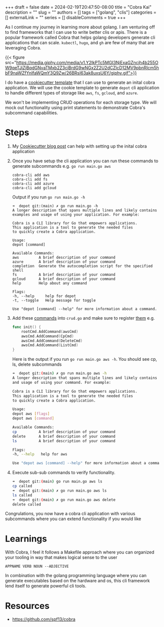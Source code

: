 +++
draft = false
date = 2024-02-19T20:47:50-08:00
title = "Cobra Kai"
description = ""
slug = ""
authors = []
tags = ["golang", "clis"]
categories = []
externalLink = ""
series = []
disableComments = true
+++


As I continue my journey in learning more about golang. I am venturing off to find frameworks that I can use to write better clis or apis. There is a popular framework called Cobra that helps golang developers generate cli applications that can scale. `kubectl`, `hugo`, and `gh` are few of many that are leveraging Cobra.

{{< figure src="https://media.giphy.com/media/v1.Y2lkPTc5MGI3NjExaGZncjh4b255OW9qeTJiZjBqdGNvaTMxb2Z3cjBrdG9wNGx2Z2U2dCZlcD12MV9pbnRlcm5hbF9naWZfYnlfaWQmY3Q9Zw/26BRsI63ak8uxsU6Y/giphy.gif">}}


I do have a [cookiecutter template](https://github.com/darrylbalderas/cookiecutter-golang-cli) that I can use to generate an inital cobra application.
We will use the cookie template to generate `depot` cli application to handle different types of storage like `aws`, `fs`, `gcloud`, and `azure`.

We won't be implementing CRUD operations for each storage type. We will mock out functionality using print statements to demonstrate Cobra's subcommand capabilities.


# Steps

1. My [Cookiecutter blog post](https://darrylbalderas.github.io/posts/post_20240218_2311c46d/) can help with setting up the inital cobra application


2. Once you have setup the cli application you can run these commands to generate subcommands e.g. `go run main.go aws`

    ```
    cobra-cli add aws
    cobra-cli add fs
    cobra-cli add azure
    cobra-cli add gcloud
    ```

    Output if you run `go run main.go -h`

    ```
    ➜  depot git:(main) ✗ go run main.go -h
    A longer description that spans multiple lines and likely contains
    examples and usage of using your application. For example:

    Cobra is a CLI library for Go that empowers applications.
    This application is a tool to generate the needed files
    to quickly create a Cobra application.

    Usage:
    depot [command]

    Available Commands:
    aws         A brief description of your command
    azure       A brief description of your command
    completion  Generate the autocompletion script for the specified shell
    fs          A brief description of your command
    gcloud      A brief description of your command
    help        Help about any command

    Flags:
    -h, --help     help for depot
    -t, --toggle   Help message for toggle

    Use "depot [command] --help" for more information about a command.
    ```


3. Add these [commands](https://github.com/darrylbalderas/depot/blob/main/cmd/crud.go) into `crud.go` and make sure to register [them](https://github.com/darrylbalderas/depot/blob/main/cmd/aws.go#L28-L31) e.g.

    ```go
    func init() {
        rootCmd.AddCommand(awsCmd)
        awsCmd.AddCommand(CpCmd)
        awsCmd.AddCommand(DeleteCmd)
        awsCmd.AddCommand(ListCmd)
    }
    ```

    Here is the output if you run `go run main.go aws -h`. You should see cp, ls, delete subcommands

    ```bash
    ➜  depot git:(main) ✗ go run main.go aws -h
    A longer description that spans multiple lines and likely contains examples
    and usage of using your command. For example:

    Cobra is a CLI library for Go that empowers applications.
    This application is a tool to generate the needed files
    to quickly create a Cobra application.

    Usage:
    depot aws [flags]
    depot aws [command]

    Available Commands:
    cp          A brief description of your command
    delete      A brief description of your command
    ls          A brief description of your command

    Flags:
    -h, --help   help for aws

    Use "depot aws [command] --help" for more information about a command.
    ```

4. Execute sub-sub commands to verify functionality.

    ```bash
    ➜  depot git:(main) go run main.go aws ls
    cp called
    ➜  depot git:(main) ✗ go run main.go aws ls
    ls called
    ➜  depot git:(main) ✗ go run main.go aws delete
    delete called
    ```


Congrulations, you now have a cobra cli application with various subcommands where you can extend functionality if you would like


# Learnings

With Cobra, I feel it follows a Makefile approach where you can organized your tooling in way that makes logical sense to the user

`APPNAME VERB NOUN --ADJECTIVE`

In combination with the golang programming language where you can generate executables based on the hardware and os, this cli framework lend itself
to generate powerful cli tools.

# Resources

- https://github.com/spf13/cobra
